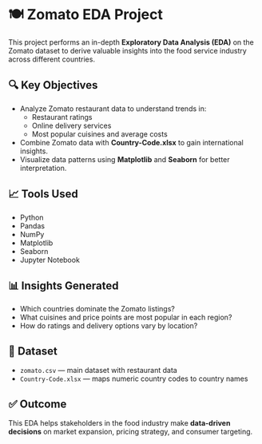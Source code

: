 # 🍽️ Zomato EDA Project

This project performs an in-depth **Exploratory Data Analysis (EDA)** on the Zomato dataset to derive valuable insights into the food service industry across different countries.

## 🔍 Key Objectives

- Analyze Zomato restaurant data to understand trends in:
  - Restaurant ratings
  - Online delivery services
  - Most popular cuisines and average costs
- Combine Zomato data with **Country-Code.xlsx** to gain international insights.
- Visualize data patterns using **Matplotlib** and **Seaborn** for better interpretation.

## 📈 Tools Used

- Python
- Pandas
- NumPy
- Matplotlib
- Seaborn
- Jupyter Notebook

## 📊 Insights Generated

- Which countries dominate the Zomato listings?
- What cuisines and price points are most popular in each region?
- How do ratings and delivery options vary by location?

## 📁 Dataset

- `zomato.csv` — main dataset with restaurant data
- `Country-Code.xlsx` — maps numeric country codes to country names

## ✅ Outcome

This EDA helps stakeholders in the food industry make **data-driven decisions** on market expansion, pricing strategy, and consumer targeting.
